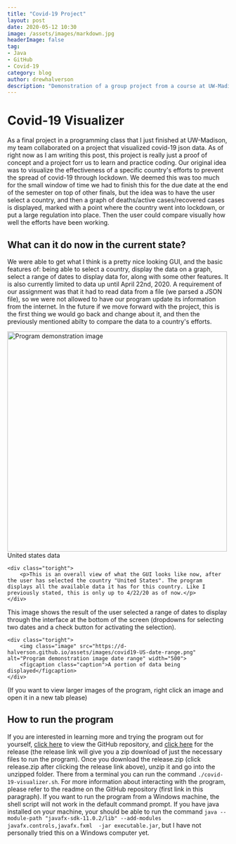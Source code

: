 ```yaml
---
title: "Covid-19 Project"
layout: post
date: 2020-05-12 10:30
image: /assets/images/markdown.jpg
headerImage: false
tag:
- Java
- GitHub
- Covid-19
category: blog
author: drewhalverson
description: "Demonstration of a group project from a course at UW-Madison"
---
```


# Covid-19 Visualizer
As a final project in a programming class that I just finished at UW-Madison, my team collaborated on a project that visualized covid-19 json data. As of right now as I am writing this post, this project is really just a proof of concept and a project forr us to learn and practice coding. Our original idea was to visualize the effectiveness of a specific country's efforts to prevent the spread of covid-19 through lockdown. We deemed this was too much for the small window of time we had to finish this for the due date at the end of the semester on top of other finals, but the idea was to have the user select a country, and then a graph of deaths/active cases/recovered cases is displayed, marked with a point where the country went into lockdown, or put a large regulation into place. Then the user could compare visually how well the efforts have been working.

## What can it do now in the current state?
We were able to get what I think is a pretty nice looking GUI, and the basic features of: being able to select a country, display the data on a graph, select a range of dates to display data for, along with some other features. It is also currently limited to data up until April 22nd, 2020. A requirement of our assignment was that it had to read data from a file (we parsed a JSON file), so we were not allowed to have our program update its information from the internet. In the future if we move forward with the project, this is the first thing we would go back and change about it, and then the previously mentioned abilty to compare the data to a country's efforts.

<div class="side-by-side">
    <div class="toleft">
        <img class="image" src="https://d-halverson.github.io/assets/images/covid19-US.png" alt="Program demonstration image" width="500">
        <figcaption class="caption">United states data</figcaption>
    </div>

    <div class="toright">
        <p>This is an overall view of what the GUI looks like now, after the user has selected the country "United States". The program displays all the available data it has for this country. Like I previously stated, this is only up to 4/22/20 as of now.</p>
    </div>
</div>

<div class="side-by-side">
    <div class="toleft">
        <p>This image shows the result of the user selected a range of dates to display through the interface at the bottom of the screen (dropdowns for selecting two dates and a check button for activating the selection).</p>
    </div>

    <div class="toright">
        <img class="image" src="https://d-halverson.github.io/assets/images/covid19-US-date-range.png" alt="Program demonstration image date range" width="500">
        <figcaption class="caption">A portion of data being displayed</figcaption>
    </div>
</div>

(If you want to view larger images of the program, right click an image and open it in a new tab please)

## How to run the program
If you are interested in learning more and trying the program out for yourself, [click here](https://github.com/RitwikN7/a25-covid-visualizer) to view the GitHub repository, and [click here](https://github.com/RitwikN7/a25-covid-visualizer/releases/tag/v0.1-alpha) for the release (the release link will give you a zip download of just the necessary files to run the program). Once you download the release.zip (click release.zip after clicking the release link above), unzip it and go into the unzipped folder. There from a terminal you can run the command ```./covid-19-visualizer.sh```. For more information about interacting with the program, please refer to the readme on the GitHub repository (first link in this paragraph). If you want to run the program from a Windows machine, the shell script will not work in the default command prompt. If you have java installed on your machine, your should be able to run the command ```java --module-path "javafx-sdk-11.0.2/lib" --add-modules javafx.controls,javafx.fxml  -jar executable.jar```, but I have not personally tried this on a Windows computer yet.
